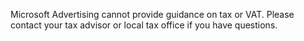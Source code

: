 Microsoft Advertising cannot provide guidance on tax or VAT. Please contact your tax advisor or local tax office if you have questions.


